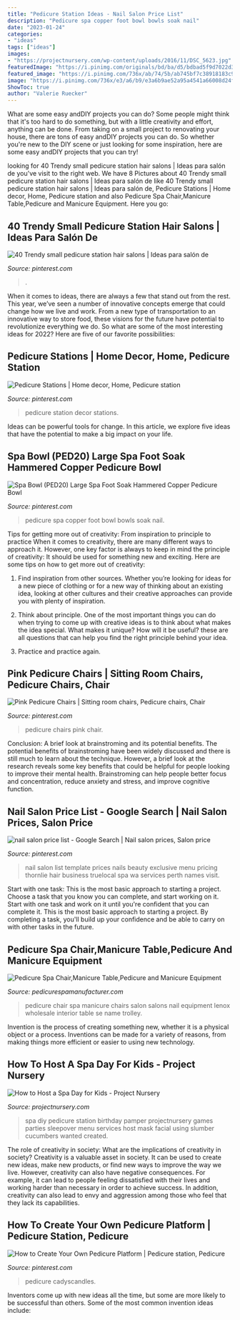 ```yaml
---
title: "Pedicure Station Ideas - Nail Salon Price List"
description: "Pedicure spa copper foot bowl bowls soak nail"
date: "2023-01-24"
categories:
- "ideas"
tags: ["ideas"]
images:
- "https://projectnursery.com/wp-content/uploads/2016/11/DSC_5623.jpg"
featuredImage: "https://i.pinimg.com/originals/bd/ba/d5/bdbad5f9d7022d3be9c7de34b45dac01.jpg"
featured_image: "https://i.pinimg.com/736x/ab/74/5b/ab745bf7c38918183c9fd49cb3a5e643.jpg"
image: "https://i.pinimg.com/736x/e3/a6/b9/e3a6b9ae52a95a4541a66008d24f15da--nail-studio-the-creation.jpg"
ShowToc: true
author: "Valerie Ruecker"
---
```



What are some easy andDIY projects you can do?
Some people might think that it's too hard to do something, but with a little creativity and effort, anything can be done. From taking on a small project to renovating your house, there are tons of easy andDIY projects you can do. So whether you're new to the DIY scene or just looking for some inspiration, here are some easy andDIY projects that you can try!

	

		
looking for 40 Trendy small pedicure station hair salons | Ideas para salón de you've visit to the right web. We have 8 Pictures about 40 Trendy small pedicure station hair salons | Ideas para salón de like 40 Trendy small pedicure station hair salons | Ideas para salón de, Pedicure Stations | Home decor, Home, Pedicure station and also Pedicure Spa Chair,Manicure Table,Pedicure and Manicure Equipment. Here you go:
		
    
## 40 Trendy Small Pedicure Station Hair Salons | Ideas Para Salón De

<img loading=lazy src="https://i.pinimg.com/originals/f5/0e/1c/f50e1c7b1db60215d90060f43d845928.jpg" onerror="this.onerror=null;this.src='https://tse2.mm.bing.net/th?id=OIP.ru5xscsbgkhJ1HnScrwmWwAAAA&amp;pid=15.1';" alt="40 Trendy small pedicure station hair salons | Ideas para salón de">

_Source: pinterest.com_

>. 

	

When it comes to ideas, there are always a few that stand out from the rest. This year, we’ve seen a number of innovative concepts emerge that could change how we live and work. From a new type of transportation to an innovative way to store food, these visions for the future have potential to revolutionize everything we do. So what are some of the most interesting ideas for 2022? Here are five of our favorite possibilities:

    
## Pedicure Stations | Home Decor, Home, Pedicure Station

<img loading=lazy src="https://i.pinimg.com/originals/bd/ba/d5/bdbad5f9d7022d3be9c7de34b45dac01.jpg" onerror="this.onerror=null;this.src='https://tse4.mm.bing.net/th?id=OIP.m_bw9JjkSh1exdpF4F6JdgHaE7&amp;pid=15.1';" alt="Pedicure Stations | Home decor, Home, Pedicure station">

_Source: pinterest.com_

>pedicure station decor stations. 

	

Ideas can be powerful tools for change. In this article, we explore five ideas that have the potential to make a big impact on your life.

    
## Spa Bowl (PED20) Large Spa Foot Soak Hammered Copper Pedicure Bowl

<img loading=lazy src="https://i.pinimg.com/736x/e3/a6/b9/e3a6b9ae52a95a4541a66008d24f15da--nail-studio-the-creation.jpg" onerror="this.onerror=null;this.src='https://tse3.mm.bing.net/th?id=OIP.JJzq_lDOQ71PnmvUs-UPEQHaFi&amp;pid=15.1';" alt="Spa Bowl (PED20) Large Spa Foot Soak Hammered Copper Pedicure Bowl">

_Source: pinterest.com_

>pedicure spa copper foot bowl bowls soak nail. 

	

Tips for getting more out of creativity: From inspiration to principle to practice
When it comes to creativity, there are many different ways to approach it. However, one key factor is always to keep in mind the principle of creativity: It should be used for something new and exciting. Here are some tips on how to get more out of creativity:
1. Find inspiration from other sources. Whether you’re looking for ideas for a new piece of clothing or for a new way of thinking about an existing idea, looking at other cultures and their creative approaches can provide you with plenty of inspiration.

2. Think about principle. One of the most important things you can do when trying to come up with creative ideas is to think about what makes the idea special. What makes it unique? How will it be useful? these are all questions that can help you find the right principle behind your idea.

3. Practice and practice again.

    
## Pink Pedicure Chairs | Sitting Room Chairs, Pedicure Chairs, Chair

<img loading=lazy src="https://i.pinimg.com/originals/ea/b1/ad/eab1ad1b5e9a796e6fbd4c39baeced12.jpg" onerror="this.onerror=null;this.src='https://tse1.mm.bing.net/th?id=OIP.hAHlXo4iYsBofGPyWsCLPgHaHa&amp;pid=15.1';" alt="Pink Pedicure Chairs | Sitting room chairs, Pedicure chairs, Chair">

_Source: pinterest.com_

>pedicure chairs pink chair. 

	

Conclusion: A brief look at brainstroming and its potential benefits.
The potential benefits of brainstroming have been widely discussed and there is still much to learn about the technique. However, a brief look at the research reveals some key benefits that could be helpful for people looking to improve their mental health. Brainstroming can help people better focus and concentration, reduce anxiety and stress, and improve cognitive function.

    
## Nail Salon Price List - Google Search | Nail Salon Prices, Salon Price

<img loading=lazy src="https://i.pinimg.com/736x/39/4a/9c/394a9ca62de9dd281d19e5461d65fa3b--nail-salon-prices-nail-shop.jpg" onerror="this.onerror=null;this.src='https://tse1.mm.bing.net/th?id=OIP.EelGvei9qbrWnyycyRdvhQHaFO&amp;pid=15.1';" alt="nail salon price list - Google Search | Nail salon prices, Salon price">

_Source: pinterest.com_

>nail salon list template prices nails beauty exclusive menu pricing thornlie hair business truelocal spa wa services perth names visit. 

	

Start with one task: This is the most basic approach to starting a project. Choose a task that you know you can complete, and start working on it.
Start with one task and work on it until you're confident that you can complete it. This is the most basic approach to starting a project. By completing a task, you'll build up your confidence and be able to carry on with other tasks in the future.

    
## Pedicure Spa Chair,Manicure Table,Pedicure And Manicure Equipment

<img loading=lazy src="https://www.pedicurespamanufacturer.com/upfile/images/7c/20181129104255214.jpg" onerror="this.onerror=null;this.src='https://tse2.mm.bing.net/th?id=OIP.30rlJBloB18UoMkEabZ-6QHaFj&amp;pid=15.1';" alt="Pedicure Spa Chair,Manicure Table,Pedicure and Manicure Equipment">

_Source: pedicurespamanufacturer.com_

>pedicure chair spa manicure chairs salon salons nail equipment lenox wholesale interior table se name trolley. 

	

Invention is the process of creating something new, whether it is a physical object or a process. Inventions can be made for a variety of reasons, from making things more efficient or easier to using new technology. 

    
## How To Host A Spa Day For Kids - Project Nursery

<img loading=lazy src="https://projectnursery.com/wp-content/uploads/2016/11/DSC_5623.jpg" onerror="this.onerror=null;this.src='https://tse4.mm.bing.net/th?id=OIP.NUw-dw0zkXdNEwTiLPB5twHaLH&amp;pid=15.1';" alt="How to Host a Spa Day for Kids - Project Nursery">

_Source: projectnursery.com_

>spa diy pedicure station birthday pamper projectnursery games parties sleepover menu services host mask facial using slumber cucumbers wanted created. 

	

The role of creativity in society: What are the implications of creativity in society?
Creativity is a valuable asset in society. It can be used to create new ideas, make new products, or find new ways to improve the way we live. However, creativity can also have negative consequences. For example, it can lead to people feeling dissatisfied with their lives and working harder than necessary in order to achieve success. In addition, creativity can also lead to envy and aggression among those who feel that they lack its capabilities.

    
## How To Create Your Own Pedicure Platform | Pedicure Station, Pedicure

<img loading=lazy src="https://i.pinimg.com/736x/ab/74/5b/ab745bf7c38918183c9fd49cb3a5e643.jpg" onerror="this.onerror=null;this.src='https://tse2.mm.bing.net/th?id=OIP.7hEJ0rT4HkC2xblKpSNOJAHaFj&amp;pid=15.1';" alt="How to Create Your Own Pedicure Platform | Pedicure station, Pedicure">

_Source: pinterest.com_

>pedicure cadyscandles. 

	

Inventors come up with new ideas all the time, but some are more likely to be successful than others. Some of the most common invention ideas include:

